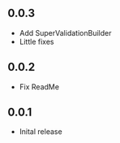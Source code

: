## 0.0.3

* Add SuperValidationBuilder
* Little fixes
## 0.0.2

* Fix ReadMe
## 0.0.1

* Inital release
